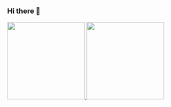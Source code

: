 ### Hi there 👋

<p align="left">
<a href="https://github.com/Enneva">
  <img height="180em" src="https://github-readme-stats.vercel.app/api?username=ramaadjiprsty&theme=cobalt"/>
  <img height="180em" src="https://github-readme-stats.vercel.app/api/top-langs/?username=ramaadjiprsty&theme=cobalt&layout=compact"/>
</a>
</p>

<!--[![Rama GitHub stats](https://github-readme-stats.vercel.app/api?username=Enneva&theme=cobalt)](https://github.com/Enneva/github-readme-stats)
[![Top Langs](https://github-readme-stats.vercel.app/api/top-langs/?username=Enneva&theme=cobalt&layout=compact)](https://github.com/Enneva/github-readme-stats) -->
